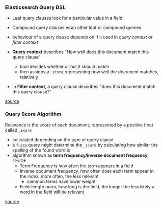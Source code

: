 ### Elasticsearch Query DSL
- Leaf query clauses look for a particular value in a field
- Compound query clauses wrap other leaf or compound queries
- behaviour of a query clause depends on if it used in *query context* or *filter context*

- **Query context** describes "How well does this document match this query clause"
  - bool decides whether or not it should match
  - then assigns a `_score` representing how well the document matches, relatively
- in **Filter context**, a query clause describes "does this document match this query clause?"

[source](https://www.elastic.co/guide/en/elasticsearch/reference/current/query-dsl.html)

### Query Score Algorithm
Relevance is the score of each document, represented by a positive float called `_score`
- calculated depending on the type of query clause
- a `fuzzy` query might determine the `_score` by calculating how similar the spelling of the found word is
- algorithm known as **term frequency/inverse document frequency**, TF/IDF
  - Term Frequency is how often the term appears in a field
  - Inverse document frequency, how often does each term appear in the index, more often, the less relevant
    - common terms have lower weight
  - Field-length norm, how long is the field, the longer the less likely a word in the field will be relevant

[source](https://www.elastic.co/guide/en/elasticsearch/guide/current/controlling-relevance.html)

